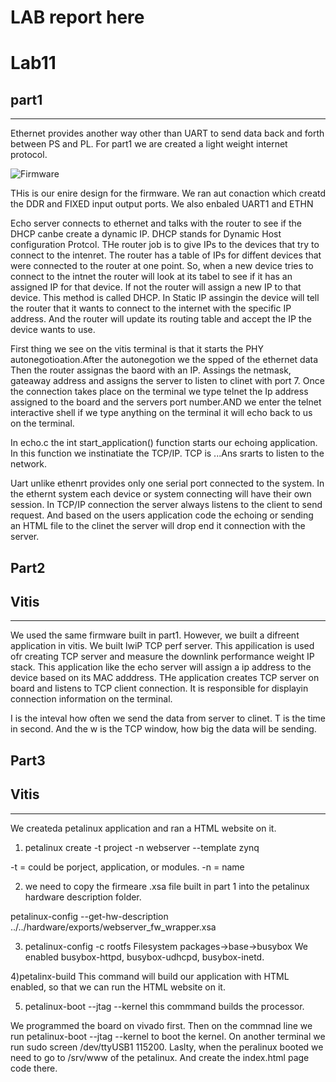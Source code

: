# LAB report here
 # Lab11


## part1 
-----
Ethernet provides another way other than UART to send data back and forth between PS and PL.
For part1 we are created a light weight internet protocol.

![Firmware](Firmware.png)

THis is our enire design for the firmware. We ran aut conaction which creatd the DDR and FIXED input output ports. We also enbaled UART1 and ETHN

Echo server connects to ethernet and talks with the router to see if the DHCP canbe create a dynamic IP. DHCP stands for Dynamic Host configuration Protcol. THe router job is to give IPs to the devices that try to connect to the intenret. The router has a table of IPs for diffent devices that were connected to the router at one point. So, when a new device tries to connect to the intnet the router will look at its tabel to see if it has an assigned IP for that device. If not the router will assign a new IP to that device. This method is called DHCP.
In Static IP assingin the device will tell the router that it wants to connect to the internet with the specific IP address. And the router will update its routing table and accept the IP the device wants to use. 


First thing we see on the vitis terminal is that it starts the PHY autonegotioation.After the autonegotion we the spped of the ethernet data Then the router assignas the baord with an IP. Assings the netmask, gateaway address and assigns the server to listen to clinet with port 7. 
Once the connection takes place on the terminal we type telnet the Ip address assigned to the board and the servers port number.AND we enter the telnet interactive shell if we type anything on the terminal it will echo back to us on the terminal. 


In echo.c the int start_application() function starts our echoing application. In this function we instinatiate the TCP/IP. TCP is ...Ans srarts to listen to the network. 


Uart unlike ethenrt provides only one serial port connected to the system. In the ethernt system each device or system connecting will have their own session. In TCP/IP connection the server always listens to the client to send request. And based on the users application code the echoing or sending an HTML file to the clinet the server will drop end it connection with the server. 


## Part2 
## Vitis
---------
We used the same firmware built in part1. However, we built a difreent application in vitis. We built lwiP TCP perf server. This appilication is used ofr creating TCP server and measure the downlink performance weight IP stack. This application like the echo server will assign a ip address to the device based on its MAC adddress. THe application creates  TCP server on board and listens to TCP client connection. It is responsible for displayin connection information on the terminal. 


I is the inteval how often we send the data from server to clinet. T is the time in second. And the w is the TCP window, how big the data will be sending. 



## Part3 
## Vitis
--------
We createda petalinux application and ran a HTML website on it. 

1) petalinux create -t project -n webserver --template zynq

-t = could be porject, application, or modules. 
-n = name

2) we need to copy the firmeare .xsa file built in part 1 into the petalinux hardware description folder. 

petalinux-config --get-hw-description ../../hardware/exports/webserver_fw_wrapper.xsa

3) petalinux-config -c rootfs
Filesystem packages->base->busybox
We enabled busybox-httpd, busybox-udhcpd, busybox-inetd. 

4)petalinx-build 
This command will build our application with HTML enabled, so that we can run the HTML website on it. 

5) petalinux-boot --jtag --kernel
this commmand builds the processor. 

We programmed the board on vivado first. Then on the commnad line we run petalinux-boot --jtag --kernel to boot the kernel. On another terminal we run sudo screen /dev/ttyUSB1 115200. 
Laslty, when the peralinux booted we need to go to /srv/www of the petalinux. And create the index.html page code there. 

 

